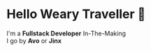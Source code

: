 # Hello Weary Traveller 👋

I'm a **Fullstack Developer** In-The-Making<br>
I go by **Avo** or **Jinx**<br>

